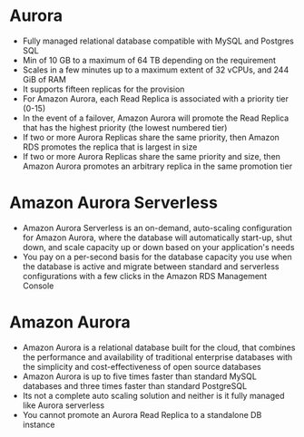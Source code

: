 
# Aurora
- Fully managed relational database compatible with MySQL and Postgres SQL
- Min of 10 GB to a maximum of 64 TB depending on the requirement
- Scales in a few minutes up to a maximum extent of 32 vCPUs, and 244 GiB of RAM
- It supports fifteen replicas for the provision
- For Amazon Aurora, each Read Replica is associated with a priority tier (0-15)
- In the event of a failover, Amazon Aurora will promote the Read Replica that has the highest priority 
  (the lowest numbered tier)
- If two or more Aurora Replicas share the same priority, then Amazon RDS promotes the replica that is largest in size
- If two or more Aurora Replicas share the same priority and size, then Amazon Aurora promotes an arbitrary replica in 
  the same promotion tier
# Amazon Aurora Serverless
- Amazon Aurora Serverless is an on-demand, auto-scaling configuration for Amazon Aurora, where the database will 
  automatically start-up, shut down, and scale capacity up or down based on your application's needs
- You pay on a per-second basis for the database capacity you use when the database is active and migrate between standard 
  and serverless configurations with a few clicks in the Amazon RDS Management Console
# Amazon Aurora
- Amazon Aurora is a relational database built for the cloud, that combines the performance and availability of traditional 
  enterprise databases with the simplicity and cost-effectiveness of open source databases
- Amazon Aurora is up to five times faster than standard MySQL databases and three times faster than standard PostgreSQL
- Its not a complete auto scaling solution and neither is it fully managed like Aurora serverless
- You cannot promote an Aurora Read Replica to a standalone DB instance